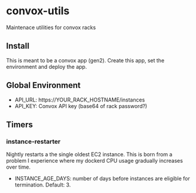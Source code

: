 # convox-utils
Maintenace utilities for convox racks

## Install
This is meant to be a convox app (gen2).  Create this app, set the environment and deploy the app.

## Global Environment

* API_URL: https://YOUR_RACK_HOSTNAME/instances
* API_KEY: Convox API key  (base64 of rack password?)

## Timers

### instance-restarter

Nightly restarts a the single oldest EC2 instance.  This is born from a problem I experience where my dockerd CPU usage gradually increases over time.

* INSTANCE_AGE_DAYS: number of days before instances are eligible for termination.  Default: 3.
